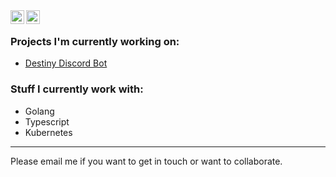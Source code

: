<!--
**aadithpm/aadithpm** is a ✨ _special_ ✨ repository because its `README.md` (this file) appears on your GitHub profile.

Here are some ideas to get you started:

- 🔭 I’m currently working on ...
- 🌱 I’m currently learning ...
- 👯 I’m looking to collaborate on ...
- 🤔 I’m looking for help with ...
- 💬 Ask me about ...t
- 📫 How to reach me: ...
- 😄 Pronouns: ...
- ⚡ Fun fact: ...
-->


<a href="https://www.linkedin.com/in/aadithpm/">
  <img align="left" alt="Aadith's LinkedIn" width="22px" src="https://cdn.jsdelivr.net/npm/simple-icons@v3/icons/linkedin.svg" />
</a>
<a href="mailto:aadithpm@gmail.com">
  <img align="left" alt="Email" width="22px" src="https://cdn.jsdelivr.net/npm/simple-icons@3.3.0/icons/mail-dot-ru.svg" />
</a>

<br/>

### Projects I'm currently working on:

* [Destiny Discord Bot](https://github.com/aadithpm/malayahati-bot/tree/main)

### Stuff I currently work with:

* Golang
* Typescript
* Kubernetes

----

Please email me if you want to get in touch or want to collaborate.

